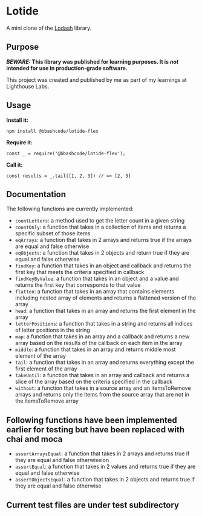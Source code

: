# Lotide

A mini clone of the [Lodash](https://lodash.com) library.

## Purpose

**_BEWARE:_ This library was published for learning purposes. It is _not_ intended for use in production-grade software.**

This project was created and published by me as part of my learnings at Lighthouse Labs. 

## Usage

**Install it:**

`npm install @bbashcode/lotide-flex`


**Require it:**

`const _ = require('@bbashcode/lotide-flex');`

**Call it:**

`const results = _.tail([1, 2, 3]) // => [2, 3]`

## Documentation

The following functions are currently implemented:

* `countLetters`:  a method used to get the letter count in a given string
* `countOnly`: a function that takes in a collection of items and returns a specific subset of those items
* `eqArrays`: a function that takes in 2 arrays and returns true if the arrays are equal and false otherwise
* `eqObjects`: a function that takes in 2 objects and return true if they are equal and false otherwise
* `findKey`: a function that takes in an object and callback and returns the first key that meets the criteria specified in callback
* `findKeyByValue`: a function that takes in an object and a value and returns the first key that corresponds to that value
* `flatten`: a function that takes in an array that contains elements including nested array of elements and returns a flattened version of the array
* `head`: a function that takes in an array and returns the first element in the array
* `letterPositions`: a function that takes in a string and returns all indices of letter positions in the string
* `map`: a function that takes in an array and a callback and returns a new array based on the results of the callback on each item in the array
* `middle`: a function that takes in an array and returns middle most element of the array
* `tail`: a function that takes in an array and returns everything except the first element of the array
* `takeUntil`: a function that takes in an array and callback and returns a slice of the array based on the criteria specified in the callback
* `without`: a function that takes in a source array and an itemsToRemove arrays and returns only the items from the source array that are not in the itemsToRemove array


## Following functions have been implemented earlier for testing but have been replaced with chai and moca

* `assertArraysEqual`: a function that takes in 2 arrays and returns true if they are equal and false otherwiseion
* `assertEqual`: a function that takes in 2 values and returns true if they are equal and false otherwise
* `assertObjectsEqual`: a function that takes in 2 objects and returns true if they are equal and false otherwise

## Current test files are under test subdirectory